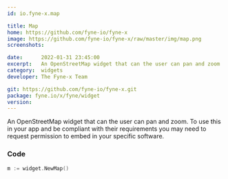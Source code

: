 ```yaml
---
id: io.fyne-x.map

title: Map
home: https://github.com/fyne-io/fyne-x
image: https://github.com/fyne-io/fyne-x/raw/master/img/map.png
screenshots:

date:      2022-01-31 23:45:00
excerpt:   An OpenStreetMap widget that can the user can pan and zoom
category:  widgets
developer: The Fyne-x Team

git: https://github.com/fyne-io/fyne-x.git
package: fyne.io/x/fyne/widget
version: 
---
```


An OpenStreetMap widget that can the user can pan and zoom.
To use this in your app and be compliant with their requirements you may need to request permission to embed in your specific software.

### Code

```go
m := widget.NewMap()
```
